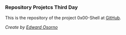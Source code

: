 ### **Repository Projetcs Third Day**

This is the repository of the project 0x00-Shell at [GitHub](1).

*Create by [Edward Osorno](2)*
 
[1]: https://github.com/Edw10
[2]: https://instagram.com/edw10.10
